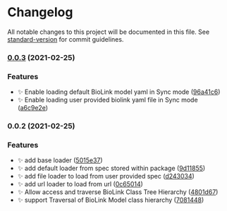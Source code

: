 # Changelog

All notable changes to this project will be documented in this file. See [standard-version](https://github.com/conventional-changelog/standard-version) for commit guidelines.

### [0.0.3](https://github.com/kevinxin90/biolink-model.js/compare/v0.0.2...v0.0.3) (2021-02-25)


### Features

* :sparkles: Enable loading default BioLink model yaml in Sync mode ([96a41c6](https://github.com/kevinxin90/biolink-model.js/commit/96a41c6c077acccf8d93ae471d428c0e7c9352e4))
* :sparkles: Enable loading user provided biolink yaml file in Sync mode ([a6c9e2e](https://github.com/kevinxin90/biolink-model.js/commit/a6c9e2ecf97c0bb28bb2f618fa6774a38222e113))

### 0.0.2 (2021-02-25)


### Features

* :sparkles: add base loader ([5015e37](https://github.com/kevinxin90/biolink-model.js/commit/5015e377da64d1fbb3bb9f4cdf30eaf132f3bd8c))
* :sparkles: add default loader from spec stored within package ([9d11855](https://github.com/kevinxin90/biolink-model.js/commit/9d118558e3056e38ec8334fa706551bf6876bdc0))
* :sparkles: add file loader to load from user provided spec ([d243034](https://github.com/kevinxin90/biolink-model.js/commit/d2430344d9c303d9838e0b6cf3464f68dcd4a410))
* :sparkles: add url loader to load from url ([0c65014](https://github.com/kevinxin90/biolink-model.js/commit/0c65014066f3194a0ab41fc49d68f9780524960e))
* :sparkles: Allow access and traverse BioLink Class Tree Hierarchy ([4801d67](https://github.com/kevinxin90/biolink-model.js/commit/4801d67c645f71f569e4f7d5702aae6cb8965b59))
* :sparkles: support Traversal of BioLink Model class hierarchy ([7081448](https://github.com/kevinxin90/biolink-model.js/commit/7081448d3f87552df17704b0a1cbbea977dc0dce))
